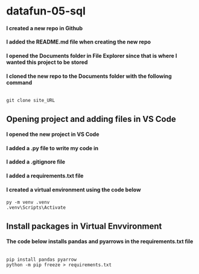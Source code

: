 # datafun-05-sql

#### I created a new repo in Github
#### I added the README.md file when creating the new repo
#### I opened the Documents folder in File Explorer since that is where I wanted this project to be stored
#### I cloned the new repo to the Documents folder with the following command
```shell

git clone site_URL

```
## Opening project and adding files in VS Code

#### I opened the new project in VS Code
#### I added a .py file to write my code in
#### I added a .gitignore file
#### I added a requirements.txt file

#### I created a virtual environment using the code below

```shell
py -m venv .venv
.venv\Scripts\Activate

```
## Install packages in Virtual Envvironment

#### The code below installs pandas and pyarrows in the requirements.txt file
```shell

pip install pandas pyarrow
python -m pip freeze > requirements.txt

```